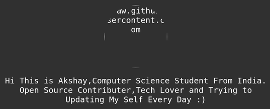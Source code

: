 <html>
<head>
<meta name="viewport" content="width=device-width, initial-scale=1">
<link href="https://fonts.googleapis.com/css2?family=Mate+SC&family=Nanum+Gothic+Coding&display=swap" rel="stylesheet">
<style>
img {
    display: block;
  margin-left: auto;
  margin-right: auto;
  border-radius: 50%;
}
body {
  background:#303030;
  text-align: center;
  color: white;
  font-family: 'Mate SC', serif;
  font-family: 'Nanum Gothic Coding', monospace;
  font-size:160%;
  
}
</style>
<body>
</head>


<img src="https://raw.githubusercontent.com/itsakshayv/itsakshayv.github.io/main/IMG_20210605_095454.jpg" alt="raw.githubusercontent.com" style="width:200px;height:200px;">
<p>Hi This is Akshay,Computer Science Student From India.
Open Source Contributer,Tech Lover and Trying to Updating
My Self Every Day :)</p>
    

</body>
</html> 
